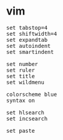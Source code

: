vim
===

<pre>
set tabstop=4
set shiftwidth=4
set expandtab
set autoindent
set smartindent

set number
set ruler
set title
set wildmenu

colorscheme blue
syntax on

set hlsearch
set incsearch

set paste
</pre>

